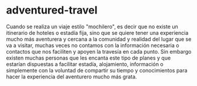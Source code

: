# adventured-travel
Cuando se realiza un viaje estilo "mochilero", es decir que no existe un itinerario de hoteles o estadía fija, sino que se quiere tener una experiencia mucho más aventurera y cercana a la comunidad y realidad del lugar que se va a visitar, muchas veces no contamos con la información necesaria o contactos que nos faciliten y apoyen la travesía en cada punto. Sin embargo existen muchas personas que les encanta este tipo de planes y que estarían dispuestas a facilitar estadía, alojamiento, información o simplemente con la voluntad de compartir su tiempo y conocimientos para hacer la experiencia del aventurero mucho más grata.
